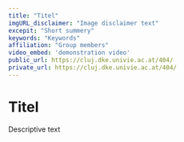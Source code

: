 ```yaml
---
title: "Titel"
imgURL_disclaimer: "Image disclaimer text"
excepit: "Short summery"
keywords: "Keywords"
affiliation: "Group members"
video_embed: 'demonstration video'
public_url: https://cluj.dke.univie.ac.at/404/
private_url: https://cluj.dke.univie.ac.at/404/
---
```

# Titel

Descriptive text
